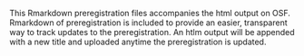 This Rmarkdown preregistration files accompanies the html output on OSF. Rmarkdown of preregistration is included to provide an easier, transparent way to track updates to the preregistration. An htlm output will be appended with a new title and uploaded anytime the preregistration is updated. 
